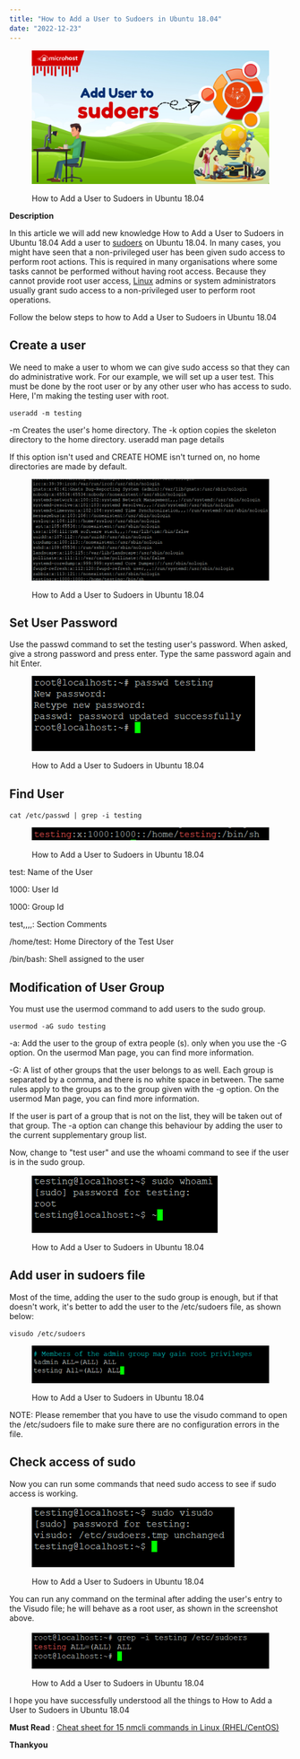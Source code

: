 ```yaml
---
title: "How to Add a User to Sudoers in Ubuntu 18.04"
date: "2022-12-23"
---
```


<figure>

![featured image](images/How-to-Add-a-User-to-Sudoers-in-Ubuntu-18.04-1-1024x576.png)

<figcaption>

How to Add a User to Sudoers in Ubuntu 18.04

</figcaption>

</figure>

**Description**

In this article we will add new knowledge How to Add a User to Sudoers in Ubuntu 18.04 Add a user to [sudoers](https://utho.com/docs/tutorial/how-to-install-wmclock-on-ubuntu-20-04/) on Ubuntu 18.04. In many cases, you might have seen that a non-privileged user has been given sudo access to perform root actions. This is required in many organisations where some tasks cannot be performed without having root access. Because they cannot provide root user access, [Linux](https://www.linux.org/) admins or system administrators usually grant sudo access to a non-privileged user to perform root operations.

Follow the below steps to how to Add a User to Sudoers in Ubuntu 18.04

## Create a user

We need to make a user to whom we can give sudo access so that they can do administrative work. For our example, we will set up a user test. This must be done by the root user or by any other user who has access to sudo. Here, I'm making the testing user with root.

```
useradd -m testing
```
\-m Creates the user's home directory. The -k option copies the skeleton directory to the home directory. useradd man page details

If this option isn't used and CREATE HOME isn't turned on, no home directories are made by default.

<figure>

![create user in sudoers](images/image-642.png)

<figcaption>

How to Add a User to Sudoers in Ubuntu 18.04

</figcaption>

</figure>

## Set User Password

Use the passwd command to set the testing user's password. When asked, give a strong password and press enter. Type the same password again and hit Enter.

<figure>

![set sudo password](images/image-641.png)

<figcaption>

How to Add a User to Sudoers in Ubuntu 18.04

</figcaption>

</figure>

## Find User

```
cat /etc/passwd | grep -i testing
```
<figure>

![adding a user in sudo file](images/image-643.png)

<figcaption>

How to Add a User to Sudoers in Ubuntu 18.04

</figcaption>

</figure>

test: Name of the User

1000: User Id

1000: Group Id

test,,,,: Section Comments

/home/test: Home Directory of the Test User

/bin/bash: Shell assigned to the user

## Modification of User Group

You must use the usermod command to add users to the sudo group.

```
usermod -aG sudo testing
```
\-a: Add the user to the group of extra people (s). only when you use the -G option. On the usermod Man page, you can find more information.

\-G: A list of other groups that the user belongs to as well. Each group is separated by a comma, and there is no white space in between. The same rules apply to the groups as to the group given with the -g option. On the usermod Man page, you can find more information.

If the user is part of a group that is not on the list, they will be taken out of that group. The -a option can change this behaviour by adding the user to the current supplementary group list.

Now, change to "test user" and use the whoami command to see if the user is in the sudo group.

<figure>

![sudo file](images/image-644.png)

<figcaption>

How to Add a User to Sudoers in Ubuntu 18.04

</figcaption>

</figure>

## Add user in sudoers file

Most of the time, adding the user to the sudo group is enough, but if that doesn't work, it's better to add the user to the /etc/sudoers file, as shown below:

```
visudo /etc/sudoers
```
<figure>

![sudo file](images/image-645.png)

<figcaption>

How to Add a User to Sudoers in Ubuntu 18.04

</figcaption>

</figure>

NOTE: Please remember that you have to use the visudo command to open the /etc/sudoers file to make sure there are no configuration errors in the file.

## Check access of sudo

Now you can run some commands that need sudo access to see if sudo access is working.

<figure>

![sudo file](images/image-646.png)

<figcaption>

How to Add a User to Sudoers in Ubuntu 18.04

</figcaption>

</figure>

You can run any command on the terminal after adding the user's entry to the Visudo file; he will behave as a root user, as shown in the screenshot above. 

<figure>

![output](images/image-647.png)

<figcaption>

How to Add a User to Sudoers in Ubuntu 18.04

</figcaption>

</figure>

I hope you have successfully understood all the things to How to Add a User to Sudoers in Ubuntu 18.04

**Must Read** : [Cheat sheet for 15 nmcli commands in Linux (RHEL/CentOS)](https://utho.com/docs/tutorial/cheat-sheet-for-15-nmcli-commands-in-linux-rhel-centos/)

**Thankyou**
